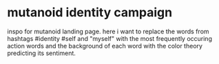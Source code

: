# mutanoid identity campaign

inspo for mutanoid landing page. here i want to replace the words from hashtags #identity #self and "myself" with the most frequently occuring action words and the background of each word with the color theory predicting its sentiment.
